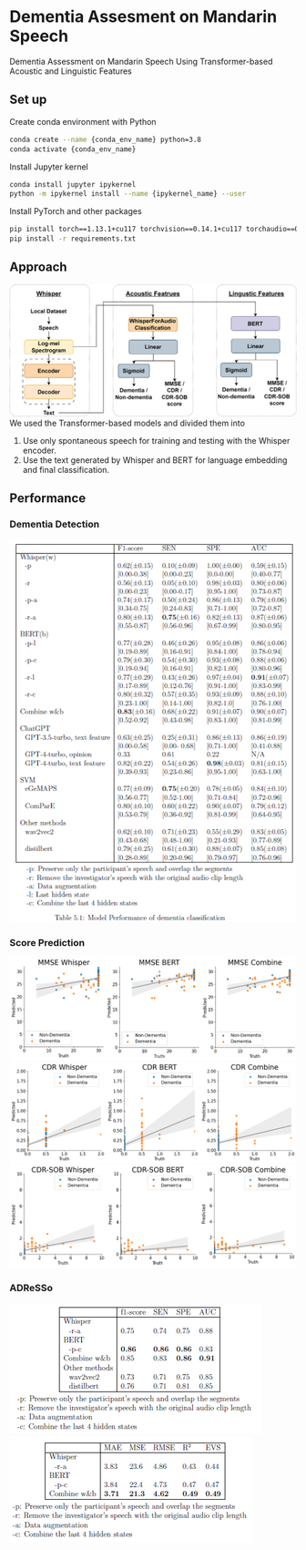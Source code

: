 # Dementia Assesment on Mandarin Speech
Dementia Assessment on Mandarin Speech Using Transformer-based Acoustic and Linguistic Features

## Set up
Create conda environment with Python
```bash
conda create --name {conda_env_name} python=3.8
conda activate {conda_env_name}
```

Install Jupyter kernel
```bash
conda install jupyter ipykernel
python -m ipykernel install --name {ipykernel_name} --user
```

Install PyTorch and other packages
```bash
pip install torch==1.13.1+cu117 torchvision==0.14.1+cu117 torchaudio==0.13.1 --extra-index-url https://download.pytorch.org/whl/cu117s
pip install -r requirements.txt
```

## Approach
![Architecture](img/model_architecture_final.png)
We used the Transformer-based models and divided them into 
1. Use only spontaneous speech for training and testing with the Whisper encoder. 
2. Use the text generated by Whisper and BERT for language embedding and final classification. 

## Performance

### Dementia Detection
![Classification](img/dementia_detection.png)

### Score Prediction
![MMSE](img/MMSE.png)
![CDR](img/CDR.png)
![CDRSOB](img/CDRSOB.png)

### ADReSSo
![A_c](img/ADReSSo_classifcication.png)
![A_r](img/ADReSSo_regression.png)


